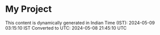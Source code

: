 # My Project

This content is dynamically generated in Indian Time (IST): 2024-05-09 03:15:10 IST
Converted to UTC: 2024-05-08 21:45:10 UTC
